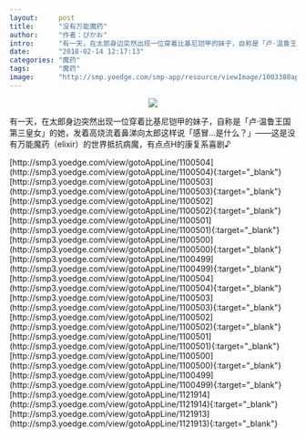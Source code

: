 ```yaml
---
layout:     post
title:      "没有万能魔药"
author:     "作者：ぴかお"
intro:      "有一天，在太郎身边突然出现一位穿着比基尼铠甲的妹子，自称是「卢·温鲁王国第三皇女」的她，发着高烧流着鼻涕向太郎这样说「感冒…是什么？」――这是没有万能魔药（elixir）的世界抵抗病魔，有点点H的康复系喜剧♪"
date:       "2018-02-14 12:17:13"
categories: "魔药"
tags:       "魔药"
image:      "http://smp.yoedge.com/smp-app/resource/viewImage/1003388appline.png"
---
```

<div style="text-align: center">
<p><img src="http://smp.yoedge.com/smp-app/resource/viewImage/1003388appline.png"/></p>
</div>
<p class="post-meta">
<span>有一天，在太郎身边突然出现一位穿着比基尼铠甲的妹子，自称是「卢·温鲁王国第三皇女」的她，发着高烧流着鼻涕向太郎这样说「感冒…是什么？」――这是没有万能魔药（elixir）的世界抵抗病魔，有点点H的康复系喜剧♪</span>
</p>
[http://smp3.yoedge.com/view/gotoAppLine/1100504](http://smp3.yoedge.com/view/gotoAppLine/1100504){:target="_blank"}
[http://smp3.yoedge.com/view/gotoAppLine/1100503](http://smp3.yoedge.com/view/gotoAppLine/1100503){:target="_blank"}
[http://smp3.yoedge.com/view/gotoAppLine/1100502](http://smp3.yoedge.com/view/gotoAppLine/1100502){:target="_blank"}
[http://smp3.yoedge.com/view/gotoAppLine/1100501](http://smp3.yoedge.com/view/gotoAppLine/1100501){:target="_blank"}
[http://smp3.yoedge.com/view/gotoAppLine/1100500](http://smp3.yoedge.com/view/gotoAppLine/1100500){:target="_blank"}
[http://smp3.yoedge.com/view/gotoAppLine/1100499](http://smp3.yoedge.com/view/gotoAppLine/1100499){:target="_blank"}
[http://smp3.yoedge.com/view/gotoAppLine/1100504](http://smp3.yoedge.com/view/gotoAppLine/1100504){:target="_blank"}
[http://smp3.yoedge.com/view/gotoAppLine/1100503](http://smp3.yoedge.com/view/gotoAppLine/1100503){:target="_blank"}
[http://smp3.yoedge.com/view/gotoAppLine/1100502](http://smp3.yoedge.com/view/gotoAppLine/1100502){:target="_blank"}
[http://smp3.yoedge.com/view/gotoAppLine/1100501](http://smp3.yoedge.com/view/gotoAppLine/1100501){:target="_blank"}
[http://smp3.yoedge.com/view/gotoAppLine/1100500](http://smp3.yoedge.com/view/gotoAppLine/1100500){:target="_blank"}
[http://smp3.yoedge.com/view/gotoAppLine/1100499](http://smp3.yoedge.com/view/gotoAppLine/1100499){:target="_blank"}
[http://smp3.yoedge.com/view/gotoAppLine/1121914](http://smp3.yoedge.com/view/gotoAppLine/1121914){:target="_blank"}
[http://smp3.yoedge.com/view/gotoAppLine/1121913](http://smp3.yoedge.com/view/gotoAppLine/1121913){:target="_blank"}


